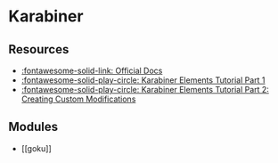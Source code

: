 Karabiner
===

Resources
---

- [:fontawesome-solid-link: Official Docs](https://karabiner-elements.pqrs.org/docs/)
- [:fontawesome-solid-play-circle: Karabiner Elements Tutorial Part 1][1]
- [:fontawesome-solid-play-circle: Karabiner Elements Tutorial  Part 2: Creating Custom Modifications][2]

<!-- Links -->
[1]: https://www.youtube.com/watch?v=uaJSjgVEhMQ
[2]: https://www.youtube.com/watch?v=PBPS2D9AKtI

Modules
---

- [[goku]]
